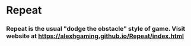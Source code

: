 # Repeat

### Repeat is the usual "dodge the obstacle" style of game. Visit website at https://alexhgaming.github.io/Repeat/index.html
